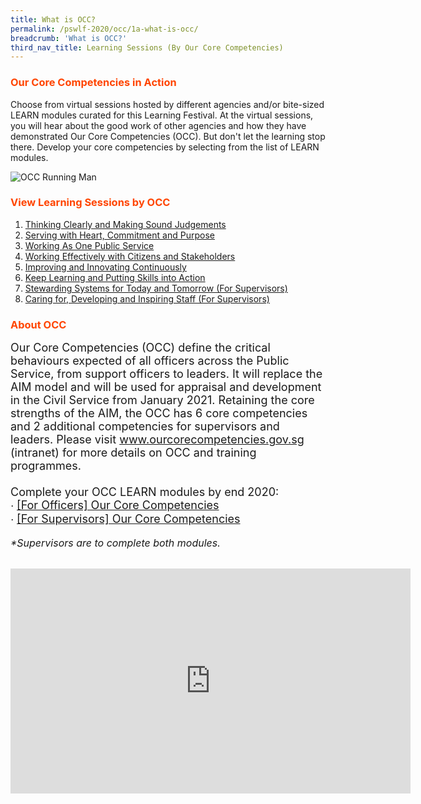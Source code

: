 ```yaml
---
title: What is OCC?
permalink: /pswlf-2020/occ/1a-what-is-occ/
breadcrumb: 'What is OCC?'
third_nav_title: Learning Sessions (By Our Core Competencies)
---
```

### <font color="orangered"><b>Our Core Competencies in Action</b></font>
Choose from virtual sessions hosted by different agencies and/or bite-sized LEARN modules curated for this Learning Festival. At the virtual sessions, you will hear about the good work of other agencies and how they have demonstrated Our Core Competencies (OCC). But don't let the learning stop there. Develop your core competencies by selecting from the list of LEARN modules. 

![OCC Running Man](/images/occrunningman.png)

### <font color="orangered"><b>View Learning Sessions by OCC</b></font>
1. <a href="/pswlf-2020/occ/1b-occ1">Thinking Clearly and Making Sound Judgements</a><br>
2. <a href="/pswlf-2020/occ/1c-occ2">Serving with Heart, Commitment and Purpose</a><br>
3. <a href="/pswlf-2020/occ/1d-occ3">Working As One Public Service</a><br>
4. <a href="/pswlf-2020/occ/1e-occ4">Working Effectively with Citizens and Stakeholders</a><br>
5. <a href="/pswlf-2020/occ/1f-occ5">Improving and Innovating Continuously</a><br>
6. <a href="/pswlf-2020/occ/1g-occ6">Keep Learning and Putting Skills into Action</a><br>
7. <a href="/pswlf-2020/occ/1h-occ7">Stewarding Systems for Today and Tomorrow (For Supervisors)</a><br>
8. <a href="/pswlf-2020/occ/1i-occ8">Caring for, Developing and Inspiring Staff (For Supervisors)</a><br>

### <font color="orangered"><b>About OCC</b></font>
<font size="4.5"> Our Core Competencies (OCC) define the critical behaviours expected of all officers across the Public Service, from support officers to leaders. It will replace the AIM model and will be used for appraisal and development in the Civil Service from January 2021. Retaining the core strengths of the AIM, the OCC has 6 core competencies and 2 additional competencies for supervisors and leaders. Please visit www.ourcorecompetencies.gov.sg (intranet) for more details on OCC and training programmes.
		    <br><br> Complete your OCC LEARN modules by end 2020:<br>
∙ <a href="https://www.learn.gov.sg/dlp/student/course/143239">[For Officers] Our Core Competencies</a><br>
∙ <a href="https://www.learn.gov.sg/dlp/student/course/163954">[For Supervisors] Our Core Competencies</a><br></font><br>
	    <font size="3"><i>*Supervisors are to complete both modules.</i></font>
<br>
<br>	
<div class="resp-container">
	<iframe title="vimeo-player" src="https://player.vimeo.com/video/448413622" width="640" height="360" frameborder="0" allowfullscreen></iframe>
	    </div>
<br>
